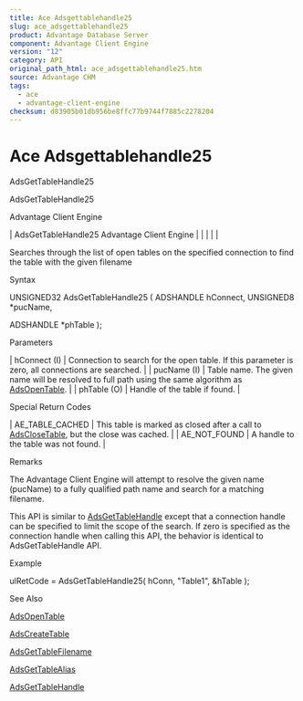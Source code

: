 ```yaml
---
title: Ace Adsgettablehandle25
slug: ace_adsgettablehandle25
product: Advantage Database Server
component: Advantage Client Engine
version: "12"
category: API
original_path_html: ace_adsgettablehandle25.htm
source: Advantage CHM
tags:
  - ace
  - advantage-client-engine
checksum: d83905b01db956be8ffc77b9744f7885c2278204
---
```


# Ace Adsgettablehandle25

AdsGetTableHandle25

AdsGetTableHandle25

Advantage Client Engine

| AdsGetTableHandle25  Advantage Client Engine |  |  |  |  |

Searches through the list of open tables on the specified connection to find the table with the given filename

Syntax

UNSIGNED32 AdsGetTableHandle25 ( ADSHANDLE hConnect, UNSIGNED8 \*pucName,

ADSHANDLE \*phTable );

Parameters

| hConnect (I) | Connection to search for the open table. If this parameter is zero, all connections are searched. |
| pucName (I) | Table name. The given name will be resolved to full path using the same algorithm as [AdsOpenTable](ace_adsopentable.md). |
| phTable (O) | Handle of the table if found. |

Special Return Codes

| AE\_TABLE\_CACHED | This table is marked as closed after a call to [AdsCloseTable](ace_adsclosetable.md), but the close was cached. |
| AE\_NOT\_FOUND | A handle to the table was not found. |

Remarks

The Advantage Client Engine will attempt to resolve the given name (pucName) to a fully qualified path name and search for a matching filename.

This API is similar to [AdsGetTableHandle](ace_adsgettablehandle.md) except that a connection handle can be specified to limit the scope of the search. If zero is specified as the connection handle when calling this API, the behavior is identical to AdsGetTableHandle API.

Example

ulRetCode = AdsGetTableHandle25( hConn, "Table1", &hTable );

See Also

[AdsOpenTable](ace_adsopentable.md)

[AdsCreateTable](ace_adscreatetable.md)

[AdsGetTableFilename](ace_adsgettablefilename.md)

[AdsGetTableAlias](ace_adsgettablealias.md)

[AdsGetTableHandle](ace_adsgettablehandle.md)
